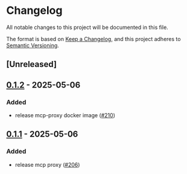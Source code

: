 # Changelog

All notable changes to this project will be documented in this file.

The format is based on [Keep a Changelog](https://keepachangelog.com/en/1.0.0/),
and this project adheres to [Semantic Versioning](https://semver.org/spec/v2.0.0.html).

## [Unreleased]

## [0.1.2](https://github.com/agntcy/agp/compare/agp-mcp-proxy-v0.1.1...agp-mcp-proxy-v0.1.2) - 2025-05-06

### Added

- release mcp-proxy docker image ([#210](https://github.com/agntcy/agp/pull/210))

## [0.1.1](https://github.com/agntcy/agp/compare/agp-mcp-proxy-v0.1.0...agp-mcp-proxy-v0.1.1) - 2025-05-06

### Added

- release mcp proxy ([#206](https://github.com/agntcy/agp/pull/206))

